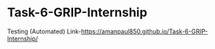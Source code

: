 # Task-6-GRIP-Internship
Testing (Automated)
Link-https://amanpaul850.github.io/Task-6-GRIP-Internship/
